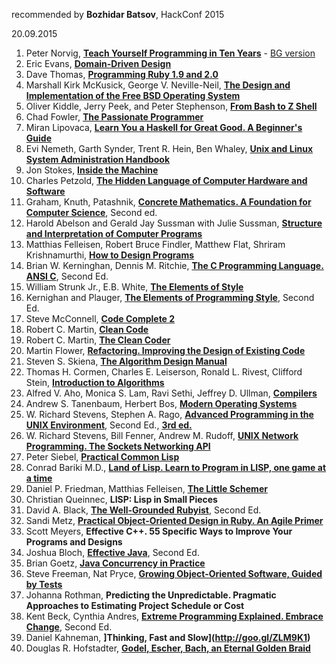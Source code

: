 recommended by **Bozhidar Batsov**, HackConf 2015 


20.09.2015 



1. Peter Norvig, **[Teach Yourself Programming in Ten Years](http://norvig.com/21-days.html)** - [BG version](https://goo.gl/CR4F0W) 
2. Eric Evans, **[Domain-Driven Design](http://goo.gl/N3tQnx)** 
3. Dave Thomas, **[Programming Ruby 1.9 and 2.0](http://goo.gl/diYMFD)** 
4. Marshall Kirk McKusick, George V. Neville-Neil, **[The Design and Implementation of the Free BSD Operating System](https://goo.gl/yWmwkY)** 
5. Oliver Kiddle, Jerry Peek, and Peter Stephenson, **[From Bash to Z Shell](https://goo.gl/ACkn7Z)** 
6. Chad Fowler, **[The Passionate Programmer](http://goo.gl/tUefSq)** 
7. Miran Lipovaca, **[Learn You a Haskell for Great Good. A Beginner's Guide](http://goo.gl/z552nR)** 
8. Evi Nemeth, Garth Synder, Trent R. Hein, Ben Whaley, **[Unix and Linux System Administration Handbook](http://goo.gl/3241Rd)** 
9. Jon Stokes, **[Inside the Machine](http://goo.gl/TbIJBV)** 
10. Charles Petzold, **[The Hidden Language of Computer Hardware and Software](http://goo.gl/1sGTJu)** 
11. Graham, Knuth, Patashnik, **[Concrete Mathematics. A Foundation for Computer Science](https://goo.gl/tCPgT8)**, Second ed. 
12. Harold Abelson and Gerald Jay Sussman with Julie Sussman, **[Structure and Interpretation of Computer Programs](http://web.mit.edu/alexmv/6.037/sicp.pdf)** 
13. Matthias Felleisen, Robert Bruce Findler, Matthew Flat, Shriram Krishnamurthi, **[How to Design Programs](http://www.htdp.org/)**
14. Brian W. Kerninghan, Dennis M. Ritchie, **[The C Programming Language. ANSI C](https://goo.gl/deLCHJ)**, Second Ed. 
15. William Strunk Jr., E.B. White, **[The Elements of Style](https://goo.gl/ihkGYh)** 
16. Kernighan and Plauger, **[The Elements of Programming Style](https://goo.gl/NPq912)**, Second Ed. 
17. Steve McConnell, **[Code Complete 2](http://goo.gl/gJgPJF)** 
18. Robert C. Martin, **[Clean Code](http://goo.gl/X3PfLn)** 
19. Robert C. Martin, **[The Clean Coder](http://goo.gl/Rx5dUA)** 
20. Martin Flower, **[Refactoring. Improving the Design of Existing Code](http://goo.gl/EUowaC)** 
21. Steven S. Skiena, **[The Algorithm Design Manual](https://goo.gl/bku7yS)** 
22. Thomas H. Cormen, Charles E. Leiserson, Ronald L. Rivest, Clifford Stein, **[Introduction to Algorithms](https://goo.gl/dg8dhA)** 
23. Alfred V. Aho, Monica S. Lam, Ravi Sethi, Jeffrey D. Ullman, **[Compilers](http://goo.gl/Y8UTfL)** 
24. Andrew S. Tanenbaum, Herbert Bos, **[Modern Operating Systems](http://goo.gl/ibrOLo)** 
25. W. Richard Stevens, Stephen A. Rago, **[Advanced Programming in the UNIX Environment](http://goo.gl/lg9iLD)**, Second Ed., **[3rd ed.](http://goo.gl/N9M2W5)**
26. W. Richard Stevens, Bill Fenner, Andrew M. Rudoff, **[UNIX Network Programming. The Sockets Networking API](https://goo.gl/qURDg4)** 
27. Peter Siebel, **[Practical Common Lisp](http://www.gigamonkeys.com/book/)** 
28. Conrad Bariki M.D., **[Land of Lisp. Learn to Program in LISP, one game at a time](http://goo.gl/CLtgRw)** 
29. Daniel P. Friedman, Matthias Felleisen, **[The Little Schemer](http://goo.gl/VV3swR)** 
30. Christian Queinnec, **LISP: Lisp in Small Pieces** 
31. David A. Black, **[The Well-Grounded Rubyist](http://goo.gl/FGr9tD)**, Second Ed. 
32. Sandi Metz, **[Practical Object-Oriented Design in Ruby. An Agile Primer](http://goo.gl/sJm8Sy)** 
33. Scott Meyers, **Effective C++. 55 Specific Ways to Improve Your Programs and Designs** 
34. Joshua Bloch, **[Effective Java](https://goo.gl/HYtfNt)**, Second Ed. 
35. Brian Goetz, **[Java Concurrency in Practice](http://goo.gl/TvvpaS)** 
36. Steve Freeman, Nat Pryce, **[Growing Object-Oriented Software, Guided by Tests](http://goo.gl/83TdrO)** 
37. Johanna Rothman, **Predicting the Unpredictable. Pragmatic Approaches to Estimating Project Schedule or Cost** 
38. Kent Beck, Cynthia Andres, **[Extreme Programming Explained. Embrace Change](https://goo.gl/iKeAfo)**, Second Ed. 
39. Daniel Kahneman, **]Thinking, Fast and Slow](http://goo.gl/ZLM9K1)** 
40. Douglas R. Hofstadter, **[Godel, Escher, Bach, an Eternal Golden Braid](http://goo.gl/MbCiP1)** 